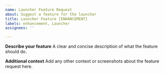 ```yaml
---
name: Launcher Feature Request
about: Suggest a feature for the launcher
title: Launcher Feature [ENHANCEMENT]
labels: enhancement, Launcher
assignees: ''

---
```


**Describe your feature**
A clear and concise description of what the feature should do.

**Additional context**
Add any other context or screenshots about the feature request here.
